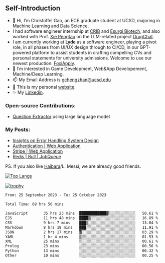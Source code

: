 ## Self-Introduction
- 👋 Hi, I’m Christoffel Gao, an ECE graduate student at UCSD, majoring in Machine Learning and Data Science.
- I had software engineer internship at [CRIB](https://www.linkedin.com/company/trycrib/) and [Esurgi Biotech](https://myesurgi.com/), and also worked with Prof. [Xie Pengtao](https://pengtaoxie.github.io/) on the LLM-related project [DrugChat](https://github.com/UCSD-AI4H/drugchat).
- I am currently working at **Lyde** as a software engineer, playing a pivot role, in all phases from UI/UX design through to CI/CD, in our GPT-powered platform to assist students in crafting compelling CVs and personal statements for university admissions. Welcome to use our newest production: [FoxiApply](https://lyde.io).
- 👀 I’m interested in Game Development, Web&App Developement, Machine/Deep Learning.
- 📫 My Email Address is gchengzhan@ucsd.edu
- 🌱 This is my personal [website](https://gaochengzhan.netlify.app/).
- ✨ My [Linkedin](https://www.linkedin.com/in/chengzhan-christoffel-gao/).

### Open-source Contributions:
- [Question Extractor](https://github.com/nestordemeure/question_extractor) using large language model

### My Posts:
- [Insights on Error Handling System Design](https://gaochengzhan.netlify.app/post/error-handling/)
- [Authentication | Web Application](https://gaochengzhan.netlify.app/post/authentication/)
- [Stripe | Web Application](https://gaochengzhan.netlify.app/post/stripe/)
- [Redis | Bull | JobQueue](https://gaochengzhan.netlify.app/post/job-queue/)


PS. If you also like [Haibara](https://www.detectiveconanworld.com/wiki/Ai_Haibara)/L. Messi, we are already good friends.

[![Top Langs](https://github-readme-stats.vercel.app/api/top-langs/?username=gaochengzhan&layout=compact&exclude_repo=CNN-based-Image-Recognition-for-AsianGiant-Hornets,Machine-Learning-and-Data-Computing-Tongji,NLP-on-Blogs-during-COVID-19-Pandemic,CSE258-Web-Mining-and-Recommder-System,Stock-Prediction-using-LSTM-Model)](https://github.com/anuraghazra/github-readme-stats)

[![trophy](https://github-profile-trophy.vercel.app/?username=gaochengzhan&theme=flat&row=1&margin-w=12)](https://github.com/ryo-ma/github-profile-trophy)

<!--START_SECTION:waka-->

```txt
From: 25 September 2023 - To: 25 October 2023

Total Time: 69 hrs 56 mins

JavaScript       35 hrs 23 mins  ████████████▓░░░░░░░░░░░░   50.61 %
EJS              11 hrs 48 mins  ████▒░░░░░░░░░░░░░░░░░░░░   16.89 %
CSS              9 hrs 7 mins    ███▒░░░░░░░░░░░░░░░░░░░░░   13.04 %
Markdown         8 hrs 19 mins   ███░░░░░░░░░░░░░░░░░░░░░░   11.91 %
JSON             2 hrs 17 mins   ▓░░░░░░░░░░░░░░░░░░░░░░░░   03.29 %
YAML             1 hr 4 mins     ▒░░░░░░░░░░░░░░░░░░░░░░░░   01.53 %
XML              25 mins         ░░░░░░░░░░░░░░░░░░░░░░░░░   00.61 %
Prolog           23 mins         ░░░░░░░░░░░░░░░░░░░░░░░░░   00.56 %
Python           13 mins         ░░░░░░░░░░░░░░░░░░░░░░░░░   00.32 %
Other            10 mins         ░░░░░░░░░░░░░░░░░░░░░░░░░   00.25 %
```

<!--END_SECTION:waka-->

<!---
gaochengzhan/gaochengzhan is a ✨ special ✨ repository because its `README.md` (this file) appears on your GitHub profile.
You can click the Preview link to take a look at your changes.
--->
